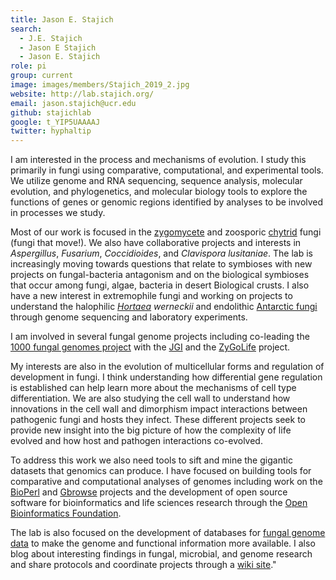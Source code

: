 ```yaml
---
title: Jason E. Stajich
search:
  - J.E. Stajich
  - Jason E Stajich
  - Jason E. Stajich
role: pi
group: current
image: images/members/Stajich_2019_2.jpg
website: http://lab.stajich.org/
email: jason.stajich@ucr.edu
github: stajichlab
google: t_YIP5UAAAAJ
twitter: hyphaltip
---
```

I am interested in the process and mechanisms of evolution. I study this primarily in fungi using comparative, computational, and experimental tools.  We utilize genome and RNA sequencing, sequence analysis, molecular evolution, and phylogenetics, and molecular biology tools to explore the functions of genes or genomic regions identified by analyses to be involved in processes we study.


Most of our work is focused in the [zygomycete](http://zygolife.org/) and zoosporic [chytrid](http://chytrids.org/) fungi (fungi that move!). We also have collaborative projects and interests in *Aspergillus*, *Fusarium*, *Coccidioides*, and *Clavispora lusitaniae*. The lab is increasingly moving towards questions that relate to symbioses with new projects on fungal-bacteria antagonism and on the biological symbioses that occur among fungi, algae, bacteria in desert Biological crusts. I also have a new interest in extremophile fungi and working on projects to understand the halophilic *[Hortaea](https://www.ncbi.nlm.nih.gov/bioproject/356640) werneckii* and endolithic [Antarctic fungi](https://www.ncbi.nlm.nih.gov/bioproject/PRJNA342238) through genome sequencing and laboratory experiments.


I am involved in several fungal genome projects including co-leading the [1000 fungal genomes project](http://1000.fungalgenomes.org/) with the [JGI](http://www.jgi.doe.gov/) and the [ZyGoLife](http://zygolife.org/) project.


My interests are also in the evolution of multicellular forms and regulation of development in fungi.  I think understanding how differential gene regulation is established can help learn more about the mechanisms of cell type differentiation.  We are also studying the cell wall to understand how innovations in the cell wall and dimorphism impact interactions between pathogenic fungi and hosts they infect. These different projects seek to provide new insight into the big picture of how the complexity of life evolved and how host and pathogen interactions co-evolved.


To address this work we also need tools to sift and mine the gigantic datasets that genomics can produce. I have focused on building tools for comparative and computational analyses of genomes including work on the [BioPerl](http://bioperl.org/) and [Gbrowse](http://www.gmod.org/wiki/Gbrowse) projects and the development of open source software for bioinformatics and life sciences research through the [Open Bioinformatics Foundation](http://www.open-bio.org/).

The lab is also focused on the development of databases for [fungal genome data](http://fungalgenomes.org/) to make the genome and functional information more available. I also blog about interesting findings in fungal, microbial, and genome research and share protocols and coordinate projects through a [wiki site](http://fungalgenomes.org/wiki)."
